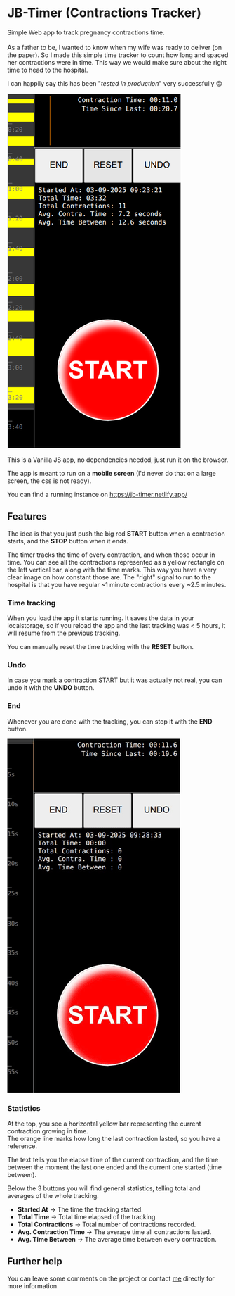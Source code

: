 # JB-Timer (Contractions Tracker)

Simple Web app to track pregnancy contractions time.<br/>
<br/>
As a father to be, I wanted to know when my wife was ready to deliver (on the paper). So I made this simple time tracker to count how long and spaced her contractions were in time. This way we would make sure about the right time to head to the hospital.

I can happily say this has been "_tested in production_" very successfully 😊

![Screenshot of a tracking example](./samples/sample2.png)


This is a Vanilla JS app, no dependencies needed, just run it on the browser.

The app is meant to run on a **mobile screen** (I'd never do that on a large screen, the css is not ready).

You can find a running instance on https://jb-timer.netlify.app/


## Features

The idea is that you just push the big red **START** button when a contraction starts, and the **STOP** button when it ends.

The timer tracks the time of every contraction, and when those occur in time.
You can see all the contractions represented as a yellow rectangle on the left vertical bar, along with the time marks. This way you have a very clear image on how constant those are. The "right" signal to run to the hospital is that you have regular ~1 minute contractions every ~2.5 minutes.


### Time tracking

When you load the app it starts running. It saves the data in your localstorage, so if you reload the app and the last tracking was < 5 hours, it will resume from the previous tracking.

You can manually reset the time tracking with the **RESET** button.

### Undo
In case you mark a contraction START but it was actually not real, you can undo it with the **UNDO** button.

### End
Whenever you are done with the tracking, you can stop it with the **END** button.

![Screenshot of a tracking example](./samples/jb-timer.gif)


### Statistics
At the top, you see a horizontal yellow bar representing the current contraction growing in time.<br/>
The orange line marks how long the last contraction lasted, so you have a reference.

The text tells you the elapse time of the current contraction, and the time between the moment the last one ended and the current one started (time between).

Below the 3 buttons you will find general statistics, telling total and averages of the whole tracking.

- **Started At** → The time the tracking started.
- **Total Time** → Total time elapsed of the tracking.
- **Total Contractions** → Total number of contractions recorded.
- **Avg. Contraction Time** → The average time all contractions lasted.
- **Avg. Time Between** → The average time between every contraction.

## Further help
You can leave some comments on the project or contact [me](mailto:joel.barba.vidal@gmail.com) directly for more information.